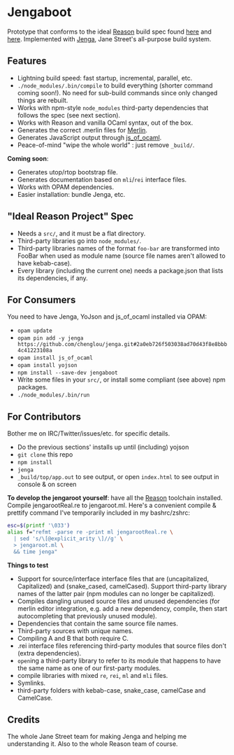 # Jengaboot

Prototype that conforms to the ideal [Reason](https://github.com/facebook/reason) build spec found [here](https://github.com/facebook/reason/wiki/Reason-Project:-Proposal-For-Unifying-Local-Development-And-Package-Manement) and [here](https://github.com/facebook/reason/wiki/The-Ideal-Package-Sandbox). Implemented with [Jenga](https://github.com/janestreet/jenga), Jane Street's all-purpose build system.

## Features

- Lightning build speed: fast startup, incremental, parallel, etc.
- `./node_modules/.bin/compile` to build everything (shorter command coming soon!). No need for sub-build commands since only changed things are rebuilt.
- Works with npm-style `node_modules` third-party dependencies that follows the spec (see next section).
- Works with Reason and vanilla OCaml syntax, out of the box.
- Generates the correct .merlin files for [Merlin](https://github.com/the-lambda-church/merlin).
- Generates JavaScript output through [js_of_ocaml](http://ocsigen.org/js_of_ocaml/).
- Peace-of-mind "wipe the whole world" : just remove `_build/`.

**Coming soon**:
- Generates utop/rtop bootstrap file.
- Generates documentation based on `mli`/`rei` interface files.
- Works with OPAM dependencies.
- Easier installation: bundle Jenga, etc.

## "Ideal Reason Project" Spec

- Needs a `src/`, and it must be a flat directory.
- Third-party libraries go into `node_modules/`.
- Third-party libraries names of the format `foo-bar` are transformed into FooBar when used as module name (source file names aren't allowed to have kebab-case).
- Every library (including the current one) needs a package.json that lists its dependencies, if any.

## For Consumers

You need to have Jenga, YoJson and js_of_ocaml installed via OPAM:
- `opam update`
- `opam pin add -y jenga https://github.com/chenglou/jenga.git#2a0eb726f503038ad70d43f8e8bbb4c41223108a`
- `opam install js_of_ocaml`
- `opam install yojson`
- `npm install --save-dev jengaboot`
- Write some files in your `src/`, or install some compliant (see above) npm packages.
- `./node_modules/.bin/run`


## For Contributors
Bother me on IRC/Twitter/issues/etc. for specific details.

- Do the previous sections' installs up until (including) yojson
- `git clone` this repo
- `npm install`
- `jenga`
- `_build/top/app.out` to see output, or open `index.html` to see output in console & on screen

**To develop the jengaroot yourself**: have all the [Reason](https://github.com/facebook/reason) toolchain installed. Compile jengarootReal.re to jengaroot.ml. Here's a convenient compile & prettify command I've temporarily included in my bashrc/zshrc:

```sh
esc=$(printf '\033')
alias f="refmt -parse re -print ml jengarootReal.re \
  | sed 's/\[@explicit_arity \]//g' \
  > jengaroot.ml \
  && time jenga"
```

**Things to test**
- Support for source/interface interface files that are (uncapitalized, Capitalized) and (snake_cased, camelCased). Support third-party library names of the latter pair (npm modules can no longer be capitalized).
- Compiles dangling unused source files and unused dependencies (for merlin editor integration, e.g. add a new dependency, compile, then start autocompleting that previously unused module).
- Dependencies that contain the same source file names.
- Third-party sources with unique names.
- Compiling A and B that both require C.
- .rei interface files referencing third-party modules that source files don't (extra dependencies).
- `open`ing a third-party library to refer to its module that happens to have the same name as one of our first-party modules.
- compile libraries with mixed `re`, `rei`, `ml` and `mli` files.
- Symlinks.
- third-party folders with kebab-case, snake_case, camelCase and CamelCase.

## Credits
The whole Jane Street team for making Jenga and helping me understanding it. Also to the whole Reason team of course.

